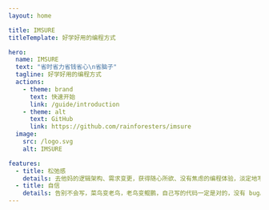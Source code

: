```yaml
---
layout: home

title: IMSURE
titleTemplate: 好学好用的编程方式

hero:
  name: IMSURE
  text: "省时省力省钱省心\n省脑子"
  tagline: 好学好用的编程方式
  actions:
    - theme: brand
      text: 快速开始
      link: /guide/introduction
    - theme: alt
      text: GitHub
      link: https://github.com/rainforesters/imsure
  image:
    src: /logo.svg
    alt: IMSURE

features:
  - title: 松弛感
    details: 去他妈的逻辑架构、需求变更，获得随心所欲、没有焦虑的编程体验，淡定地写，不加班。
  - title: 自信
    details: 告别不会写，菜鸟变老鸟，老鸟变鲲鹏，自己写的代码一定是对的，没有 bug。
---
```

